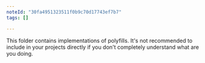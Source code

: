 ```yaml
---
noteId: "30fa4951323511f0b9c70d17743ef7b7"
tags: []

---
```


This folder contains implementations of polyfills. It's not recommended to include in your projects directly if you don't completely understand what are you doing.

